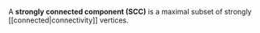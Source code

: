 A **strongly connected component (SCC)** is a maximal subset of strongly [[connected|connectivity]] vertices.